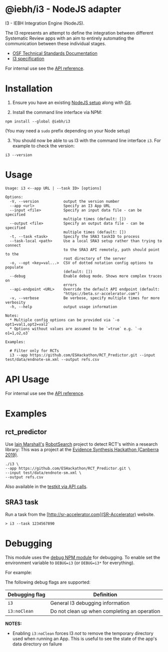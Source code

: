 @iebh/i3 - NodeJS adapter
=========================
I3 - IEBH Integration Engine (NodeJS).

The I3 represents an attempt to define the integration between different Systematic Review apps with an aim to entirely automating the communication between these individual stages.

* [OSF Technical Standards Documentation](https://osf.io/3kd58)
* [I3 specification](https://github.com/icasr/I3)


For internal use see the [API reference](API.md).


Installation
============
1. Ensure you have an existing [NodeJS setup](https://nodejs.org/en/download) along with [Git](https://git-scm.com/downloads).


2. Install the command line interface via NPM:

```
npm install --global @iebh/i3
```

(You may need a `sudo` prefix depending on your Node setup)


3. You should now be able to us I3 with the command line interface `i3`. For example to check the version:

```
i3 --version
```


Usage
=====

```
Usage: i3 <--app URL | --task ID> [options]

Options:
  -V, --version           output the version number
  --app <url>             Specify an I3 App URL
  --input <file>          Specify an input data file - can be specified
                          multiple times (default: [])
  --output <file>         Specify an output data file - can be specified
                          multiple times (default: [])
  -t, --task <task>       Specify the SRA3 taskID to process
  --task-local <path>     Use a local SRA3 setup rather than trying to connect
                          to the SRA3 API remotely, path should point to the
                          root directory of the server
  -o, --opt <key=val...>  CSV of dotted notation config options to populate
                          (default: [])
  --debug                 Enable debug mode. Shows more complex traces on
                          errors
  --api-endpoint <URL>    Override the default API endpoint (default:
                          "https://beta.sr-accelerator.com")
  -v, --verbose           Be verbose, specify multiple times for more verbosity
  -h, --help              output usage information

Notes:
  * Multiple config options can be provided via `-o opt1=val1,opt2=val2`
  * Options without values are assumed to be `=true` e.g. `-o o1=1,o2,o3`

Examples:

  # Filter only for RCTs
  i3 --app https://github.com/ESHackathon/RCT_Predictor.git --input test/data/endnote-sm.xml --output refs.csv
```


API Usage
=========
For internal use see the [API reference](API.md).



Examples
========

rct_predictor
-------------
Use [Iain Marshall's](https://github.com/ijmarshall) [RobotSearch](https://github.com/ijmarshall/robotsearch) project to detect RCT's within a research library:
This was a project at the [Evidence Synthesis Hackathon (Canberra 2019)](https://github.com/ESHackathon/RCT_Predictor).

```
./i3 \
--app https://github.com/ESHackathon/RCT_Predictor.git \
--input test/data/endnote-sm.xml \
--output refs.csv
```

Also available in the [testkit via API calls](./test/rct_predictor.js).


SRA3 task
---------
Run a task from the [http://sr-accelerator.com](SR-Accelerator) website.

```
> i3 --task 1234567890
```


Debugging
=========
This module uses the [debug NPM module](https://github.com/visionmedia/debug) for debugging. To enable set the environment variable to `DEBUG=i3` (or `DEBUG=i3*` for everything).

For example:

The following debug flags are supported:


| Debugging flag         | Definition                                   |
|------------------------|----------------------------------------------|
| `i3`                   | General I3 debugging information             |
| `i3:noClean`           | Do not clean up when completing an operation |


**NOTES:**

* Enabling `i3:noClean` forces I3 _not_ to remove the temporary directory used when running an App. This is useful to see the state of the app's data directory on failure
